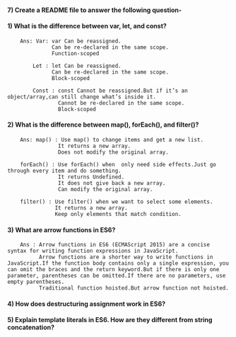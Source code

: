 
#### 7) Create a README file to answer the following question-


#### 1) What is the difference between var, let, and const?
        Ans: Var: var Can be reassigned.
                  Can be re-declared in the same scope.
                  Function-scoped
                  
            Let : let Can be reassigned.
                  Can be re-declared in the same scope.
                  Block-scoped

            Const : const Cannot be reassigned.But if it’s an object/array,can still change what’s inside it.
                    Cannot be re-declared in the same scope.
                    Block-scoped

#### 2) What is the difference between map(), forEach(), and filter()?
        Ans: map() : Use map() to change items and get a new list.
                    It returns a new array.
                    Does not modify the original array.

        forEach() : Use forEach() when  only need side effects.Just go through every item and do something.
                    It returns Undefined.
                    It does not give back a new array.
                    Can modify the original array.

        filter() : Use filter() when we want to select some elements.
                   It returns a new array.
                   Keep only elements that match condition.

#### 3) What are arrow functions in ES6?
        Ans : Arrow functions in ES6 (ECMAScript 2015) are a concise syntax for writing function expressions in JavaScript.
              Arrow functions are a shorter way to write functions in JavaScript.If the function body contains only a single expression, you can omit the braces and the return keyword.But if there is only one parameter, parentheses can be omitted.If there are no parameters, use empty parentheses.
              Traditional function hoisted.But arrow function not hoisted.

#### 4) How does destructuring assignment work in ES6?

#### 5) Explain template literals in ES6. How are they different from string concatenation?





